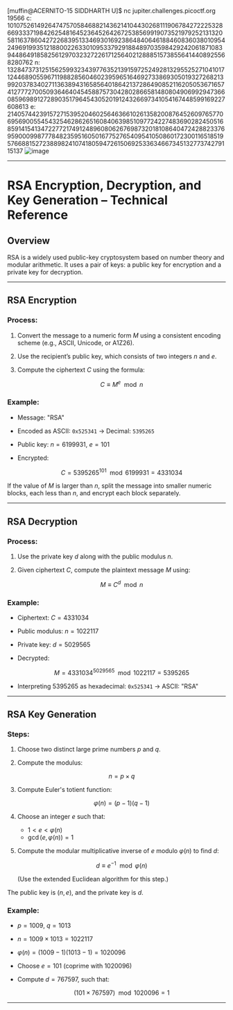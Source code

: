 [muffin@ACERNITO-15 SIDDHARTH U]$ nc jupiter.challenges.picoctf.org 19566
c: 101075261492647475705846882143621410443026811190678427222532866933371984262548164523645264267253856991907352197925213132058116378604272268395133469301692386484064618846083603801095424969199351218800226330109533792918848970359842924206187108394486491858256129703232722617125640212888515738556414408925568280762
n: 132847373125156259932343977635213915972524928132955252710410171244689055967119882856046023959651646927338693050193272682139920378340271136389431658564018642137286490852116205053671657412777270050936464045458875730428028665814808049069929473660859698912728903517964543052019124326697341054167448599169227608613
e: 2140574423915727153952046025646366102613582008764526097657706956900554543254628626516084063985109772422748369028245051685914154134722772174912489608062676987320181086404724288233769590009987778482359516050167752765409541050860172300116518519576688152723889824107418059472615069253363466734513277374279115137
![image](https://github.com/user-attachments/assets/20aa2e53-7d11-4f28-b5e1-99b309192beb)

---

# RSA Encryption, Decryption, and Key Generation – Technical Reference

## Overview

RSA is a widely used public-key cryptosystem based on number theory and modular arithmetic. It uses a pair of keys: a public key for encryption and a private key for decryption.

---

## RSA Encryption

### Process:

1. Convert the message to a numeric form $M$ using a consistent encoding scheme (e.g., ASCII, Unicode, or A1Z26).
2. Use the recipient’s public key, which consists of two integers $n$ and $e$.
3. Compute the ciphertext $C$ using the formula:

   $$
   C \equiv M^e \mod n
   $$

### Example:

* Message: "RSA"
* Encoded as ASCII: `0x525341` → Decimal: `5395265`
* Public key: $n = 6199931$, $e = 101$
* Encrypted:

  $$
  C = 5395265^{101} \mod 6199931 = 4331034
  $$

If the value of $M$ is larger than $n$, split the message into smaller numeric blocks, each less than $n$, and encrypt each block separately.

---

## RSA Decryption

### Process:

1. Use the private key $d$ along with the public modulus $n$.
2. Given ciphertext $C$, compute the plaintext message $M$ using:

   $$
   M \equiv C^d \mod n
   $$

### Example:

* Ciphertext: $C = 4331034$
* Public modulus: $n = 1022117$
* Private key: $d = 5029565$
* Decrypted:

  $$
  M = 4331034^{5029565} \mod 1022117 = 5395265
  $$
* Interpreting 5395265 as hexadecimal: `0x525341` → ASCII: "RSA"

---

## RSA Key Generation

### Steps:

1. Choose two distinct large prime numbers $p$ and $q$.
2. Compute the modulus:

   $$
   n = p \times q
   $$
3. Compute Euler's totient function:

   $$
   \varphi(n) = (p - 1)(q - 1)
   $$
4. Choose an integer $e$ such that:

   * $1 < e < \varphi(n)$
   * $\gcd(e, \varphi(n)) = 1$
5. Compute the modular multiplicative inverse of $e$ modulo $\varphi(n)$ to find $d$:

   $$
   d \equiv e^{-1} \mod \varphi(n)
   $$

   (Use the extended Euclidean algorithm for this step.)

The public key is $(n, e)$, and the private key is $d$.

### Example:

* $p = 1009$, $q = 1013$
* $n = 1009 \times 1013 = 1022117$
* $\varphi(n) = (1009 - 1)(1013 - 1) = 1020096$
* Choose $e = 101$ (coprime with 1020096)
* Compute $d = 767597$, such that:

  $$
  (101 \times 767597) \mod 1020096 = 1
  $$

---



